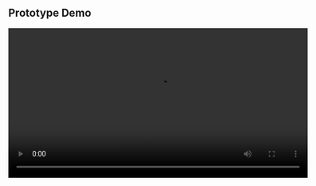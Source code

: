 ## Prototype Demo

<video width="600" controls>
  <source src="./demo-v1-butter-fi.mp4" type="video/mp4">
  Your browser does not support the video tag.
</video>
